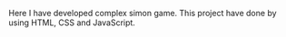 Here I have  developed complex simon game. This project have done by using HTML, CSS and JavaScript.
